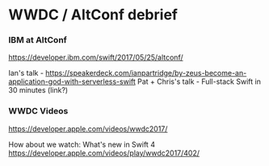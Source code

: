 # WWDC / AltConf debrief

### IBM at AltConf
https://developer.ibm.com/swift/2017/05/25/altconf/

Ian's talk - https://speakerdeck.com/ianpartridge/by-zeus-become-an-application-god-with-serverless-swift
Pat + Chris's talk - Full-stack Swift in 30 minutes (link?)

### WWDC Videos
https://developer.apple.com/videos/wwdc2017/

How about we watch: What's new in Swift 4
https://developer.apple.com/videos/play/wwdc2017/402/
